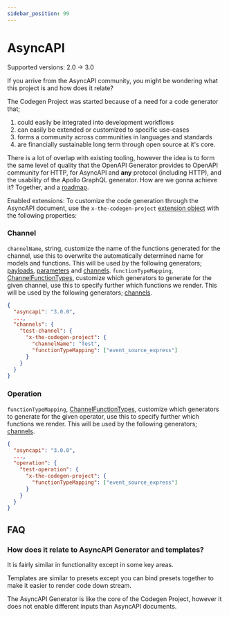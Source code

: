 ```yaml
---
sidebar_position: 99
---
```


# AsyncAPI
Supported versions: 2.0 -> 3.0

If you arrive from the AsyncAPI community, you might be wondering what this project is and how does it relate?

The Codegen Project was started because of a need for a code generator that;
1. could easily be integrated into development workflows
2. can easily be extended or customized to specific use-cases
3. forms a community across communities in languages and standards
4. are financially sustainable long term through open source at it's core.

There is a lot of overlap with existing tooling, however the idea is to form the same level of quality that the OpenAPI Generator provides to OpenAPI community for HTTP, for AsyncAPI and **any** protocol (including HTTP), and the usability of the Apollo GraphQL generator. How are we gonna achieve it? Together, and a [roadmap](https://github.com/orgs/the-codegen-project/projects/1/views/2).

Enabled extensions:
To customize the code generation through the AsyncAPI document, use the `x-the-codegen-project` [extension object](https://www.asyncapi.com/docs/reference/specification/v3.0.0#specificationExtensions) with the following properties:

### Channel

`channelName`, string, customize the name of the functions generated for the channel, use this to overwrite the automatically determined name for models and functions. This will be used by the following generators; [payloads](../generators/payloads.md), [parameters](../generators/parameters.md) and [channels](../generators/channels.md). 
`functionTypeMapping`, [ChannelFunctionTypes](https://the-codegen-project.org/docs/api/enumerations/ChannelFunctionTypes), customize which generators to generate for the given channel, use this to specify further which functions we render. This will be used by the following generators; [channels](../generators/channels.md). 

```json
{
  "asyncapi": "3.0.0",
  ...,
  "channels": {
    "test-channel": {
      "x-the-codegen-project": {
        "channelName": "Test",
        "functionTypeMapping": ["event_source_express"]
      }
    }
  }
}
```

### Operation

`functionTypeMapping`, [ChannelFunctionTypes](https://the-codegen-project.org/docs/api/enumerations/ChannelFunctionTypes), customize which generators to generate for the given operator, use this to specify further which functions we render. This will be used by the following generators; [channels](../generators/channels.md). 

```json
{
  "asyncapi": "3.0.0",
  ...,
  "operation": {
    "test-operation": {
      "x-the-codegen-project": {
        "functionTypeMapping": ["event_source_express"]
      }
    }
  }
}
```

## FAQ

### How does it relate to AsyncAPI Generator and templates?
It is fairly similar in functionality except in some key areas.

Templates are similar to presets except you can bind presets together to make it easier to render code down stream.

The AsyncAPI Generator is like the core of the Codegen Project, however it does not enable different inputs than AsyncAPI documents. 
